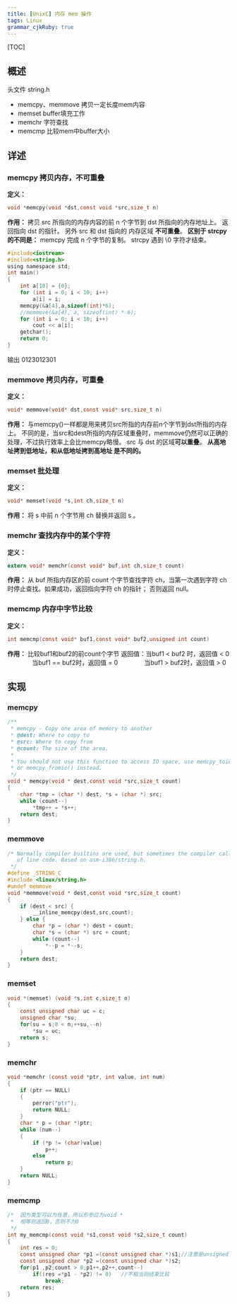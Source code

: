 ```yaml
---
title: [UnixC] 内存 mem 操作
tags: Linux
grammar_cjkRuby: true
---
```

[TOC]

## 概述
头文件 string.h
* memcpy、memmove 拷贝一定长度mem内容
* memset buffer填充工作
* memchr 字符查找
* memcmp 比较mem中buffer大小

## 详述
### memcpy 拷贝内存，不可重叠
**定义：**
```c
void *memcpy(void *dst,const void *src,size_t n)
```
**作用：**
拷贝 src 所指向的内存内容的前 n 个字节到 dst 所指向的内存地址上。
返回指向 dst 的指针。
另外 src 和 dst 指向的 内存区域 **不可重叠**。
**区别于 strcpy 的不同是：**
memcpy 完成 n 个字节的复制。
strcpy 遇到 \0 字符才结束。
```c
#include<iostream>
#include<string.h>
using namespace std;
int main()
{
    int a[10] = {0};
    for (int i = 0; i < 10; i++)
        a[i] = i;
    memcpy(&a[4],a,sizeof(int)*6);
    //memmove(&a[4], a, sizeof(int) * 6);
    for (int i = 0; i < 10; i++)
        cout << a[i];
    getchar();
    return 0;
}
```
输出 0123012301 

### memmove 拷贝内存，可重叠
**定义：**
```c
void* memmove(void* dst,const void* src,size_t n)
```
**作用：**
与memcpy()一样都是用来拷贝src所指的内存前n个字节到dst所指的内存上。
不同的是，当src和dest所指的内存区域重叠时，memmove仍然可以正确的处理，不过执行效率上会比memcpy略慢。
src 与 dst 的区域**可以重叠**。
**从高地址拷到低地址，和从低地址拷到高地址 是不同的。**
### memset 批处理
**定义：**
```c
void* memset(void *s,int ch,size_t n)
```
**作用：**
将 s 中前 n 个字节用 ch 替换并返回 s 。

### memchr 查找内存中的某个字符
**定义：**
```c
extern void* memchr(const void* buf,int ch,size_t count)
```
**作用：**
从 buf 所指内存区的前 count 个字节查找字符 ch，当第一次遇到字符 ch 时停止查找。如果成功，返回指向字符 ch 的指针；
否则返回 null。

### memcmp 内存中字节比较
**定义：**
```c
int memcmp(const void* buf1,const void* buf2,unsigned int count)
```
**作用：**
比较buf1和buf2的前count个字节
返回值：当buf1 < buf2 时，返回值 < 0
　　　　当buf1 == buf2时，返回值 = 0
　　　　当buf1 > buf2时，返回值 > 0
## 实现
### memcpy
```c
/**
 * memcpy - Copy one area of memory to another
 * @dest: Where to copy to
 * @src: Where to copy from
 * @count: The size of the area.
 *
 * You should not use this function to access IO space, use memcpy_toio()
 * or memcpy_fromio() instead.
 */
void * memcpy(void * dest,const void *src,size_t count)
{
    char *tmp = (char *) dest, *s = (char *) src;
    while (count--)
        *tmp++ = *s++;
    return dest;
}
```
### memmove
```c
/* Normally compiler builtins are used, but sometimes the compiler calls out
   of line code. Based on asm-i386/string.h.
 */
#define _STRING_C
#include <linux/string.h>
#undef memmove
void *memmove(void * dest,const void *src,size_t count)
{
    if (dest < src) { 
        __inline_memcpy(dest,src,count);
    } else {
        char *p = (char *) dest + count;
        char *s = (char *) src + count;
        while (count--)
            *--p = *--s;
    }
    return dest;
}
```
### memset
```c
void *(memset) (void *s,int c,size_t n)
{
    const unsigned char uc = c;
    unsigned char *su;
    for(su = s;0 < n;++su,--n)
        *su = uc;
    return s;
}
```
### memchr
```c
void *memchr (const void *ptr, int value, int num)
{
	if (ptr == NULL)
    {
        perror("ptr");
        return NULL;
    }
	char * p = (char *)ptr;
	while (num--)
    {
        if (*p != (char)value)
            p++;
        else
            return p;
	}
	return NULL;
}
```

### memcmp
```c
/*  因为类型可以为任意，所以形参应为void * 
 *  相等则返回0，否则不为0 
 */  
int my_memcmp(const void *s1,const void *s2,size_t count)  
{  
    int res = 0;  
    const unsigned char *p1 =(const unsigned char *)s1;//注意是unsigned char *  
    const unsigned char *p2 =(const unsigned char *)s2;   
    for(p1 ,p2;count > 0;p1++,p2++,count--)  
        if((res =*p1 - *p2) != 0)   //不相当则结束比较  
            break;  
    return res;  
}
```
